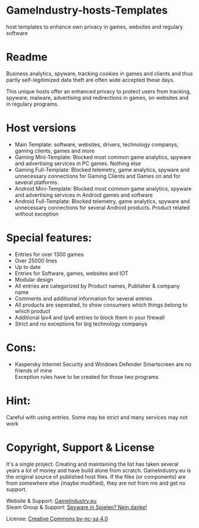 # GameIndustry-hosts-Templates
host templates to enhance own privacy in games, websites and regulary software

# Readme
Business analytics, spyware, tracking cookies in games and clients and thus partly self-legitimized data theft are often wide accepted these days.

This unique hosts offer an enhanced privacy to protect users from tracking, spyware, malware, advertising and redirections in games, on websites and in regulary programs.

# Host versions
- Main Template: software, websites, drivers, technology companys, gaming clients, games and more
- Gaming Mini-Template: Blocked most common game analytics, spyware and advertising services in PC games. Nothing else
- Gaming Full-Template: Blocked telemetry, game analytics, spyware and unnecessary connections for Gaming Clients and Games on and for several platforms.
- Android Mini-Template: Blocked most common game analytics, spyware and advertising services in Android games and software
- Android Full-Template: Blocked telemetry, game analytics, spyware and unnecessary connections for several Android products. Product related without exception

# Special features:
- Entries for over 1300 games
- Over 25000 lines
- Up to date
- Entries for Software, games, websites and IOT
- Modular design
- All entries are categorized by Product names, Publisher & company name
- Comments and additional information for several entries
- All products are seperated, to show consumers which things belong to which product
- Additional Ipv4 and Ipv6 entries to block them in your firewall
- Strict and no exceptions for big technology companys

# Cons:
- Kaspersky Internet Security and Windows Defender Smartscreen are no friends of mine<br>
Exception rules have to be created for those two programs

# Hint:
Careful with using entries. Some may be strict and many services may not work

# Copyright, Support & License
It's a single project. Creating and maintaining the list has taken several years a lot of money and have build alone from scratch.
GameIndustry.eu is the original source of published host files. If the files (or components) are from somewhere else (maybe modified), they are not from me and get no support.

Website & Support: <a href="https://www.gameindustry.eu">GameIndustry.eu</a><br>
Steam Group & Support: <a href="https://steamcommunity.com/groups/penguindome/">Spyware in Spielen? Nein danke!</a>

License: <a href="https://creativecommons.org/licenses/by-nc-sa/4.0/">Creative Commons by-nc-sa 4.0</a>
